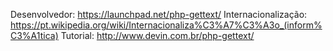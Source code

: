 Desenvolvedor: https://launchpad.net/php-gettext/
Internacionalização: https://pt.wikipedia.org/wiki/Internacionaliza%C3%A7%C3%A3o_(inform%C3%A1tica)
Tutorial: http://www.devin.com.br/php-gettext/